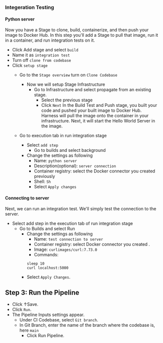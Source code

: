 ### Integeration Testing 

#### Python server
Now you have a Stage to clone, build, containerize, and then push your image to Docker Hub. In this step you'll add a Stage to pull that image, run it       in a container, and run integration tests on it.

- Click Add stage and select ```build```
- Name it as ```integration test``` 
- Turn off ```clone from codebase``` 
- Click ```setup stage``` 
  - Go to the ```Stage overview``` turn on ```Clone Codebase```

    - Now we will setup Stage Infrastructure
      - Go to Infrastructure and select propagate from an existing stage.
        - Select the previous stage
        - Click ```Next```
In the Build Test and Push stage, you built your code and pushed your built image to Docker Hub.
Harness will pull the image onto the container in your infrastructure. Next, it will start the Hello World Server in the image.

   - Go to execution tab in run integration stage 
       - Select ```add step``` 
         -  Go to builds and select background 
       - Change the settings as following 
          - Name: ```python server``` 
          - Description(optional): ```server connection```
          - Container registry: select the Docker connector you created previously
          - Shell: ```Sh```
          - Select ```Apply changes``` 
#### Connecting to server
Next, we can run an integration test. We'll simply test the connection to the server.
- Select add step in the execution tab of run integration stage 
  - Go to Builds and select Run 
    - Change the settings as following 
       - Name: ```test connection to server``` 
       - Container registry: select Docker connector you created .
       - Image: ```curlimages/curl:7.73.0```
       - Commands:
        ```
        sleep 10
        curl localhost:5000
       ```
     - Select ```Apply Changes```.
## Step 3: Run the Pipeline
 - Click ↑Save.
 - Click ```Run```. 
 - The Pipeline Inputs settings appear.
   - Under CI Codebase, select ```Git branch```.
   - In Git Branch, enter the name of the branch where the codebase is, here ```main```
     - Click Run Pipeline.

